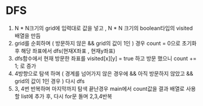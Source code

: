 # DFS

1. N * N크기의 grid에 입력대로 값을 넣고 , N * N 크기의 boolean타입의 visited 배열을 만듬
2. grid를 순회하며 ( 방문하지 않은 && grid의 값이 1인 ) 경우 count = 0으로 초기화 후 해당 좌표에서 dfs(현재X좌표 , 현재y좌표)
3. dfs함수에서 현재 방문한 좌표를 visited[x][y] = true 하고 방문 했으니 count += 1; 로 증가
4. 4방향으로 탐색 하며 ( 경계를 넘어가지 않은 경우에 && 아직 방문하지 않았고 && grid의 값이 1인 경우 ) 다시 dfs
5. 3, 4번 반복하며 마지막까지 탐색 끝난경우 main에서 count값을 결과 배열로 사용할 list에 추가 후, 다시 for문 돌며 2,3,4반복
